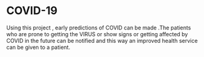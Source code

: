 # COVID-19
Using this project , early predictions of COVID can be made .The patients who are prone to getting the VIRUS or show signs or getting affected by COVID in the future can be notified and this way an improved health service can be given to a patient.
